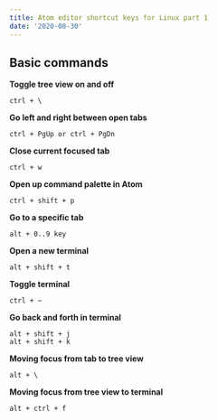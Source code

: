 ```yaml
---
title: Atom editor shortcut keys for Linux part 1
date: '2020-08-30'
---
```


## Basic commands

**Toggle tree view on and off**

```
ctrl + \
```

**Go left and right between open tabs**

```
ctrl + PgUp or ctrl + PgDn
```

**Close current focused tab**

```
ctrl + w
```

**Open up command palette in Atom**

```
ctrl + shift + p
```

**Go to a specific tab**

```
alt + 0..9 key

```

**Open a new terminal**

```
alt + shift + t
```

**Toggle terminal**

```
ctrl + ~
```

**Go back and forth in terminal**

```
alt + shift + j
alt + shift + k
```

**Moving focus from tab to tree view**

```
alt + \
```

**Moving focus from tree view to terminal**

```
alt + ctrl + f
```
